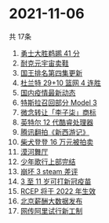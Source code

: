# 2021-11-06
  共 17条

  <!-- BEGIN -->
  <!-- 最后更新时间:Sat Nov 06 2021 05:09:20 GMT+0000 (Coordinated Universal Time) -->
  1. [勇士大胜鹈鹕 41 分](https://www.zhihu.com/search?q=勇士)
1. [耐克元宇宙卖鞋](https://www.zhihu.com/search?q=元宇宙)
1. [国王排名第四集更新](https://www.zhihu.com/search?q=国王排名)
1. [杜兰特 29+10 篮网 4 连胜](https://www.zhihu.com/search?q=篮网)
1. [国内疫情最新动态](https://www.zhihu.com/search?q=疫情)
1. [特斯拉召回部分 Model 3](https://www.zhihu.com/search?q=特斯拉)
1. [微念转让「李子柒」商标](https://www.zhihu.com/search?q=李子柒)
1. [英特尔 12 代酷睿处理器](https://www.zhihu.com/search?q=12代酷睿)
1. [腾讯翻拍《新西游记》](https://www.zhihu.com/search?q=新西游记)
1. [柴犬登登 16 万元被拍卖](https://www.zhihu.com/search?q=柴犬登登)
1. [漠河舞厅](https://www.zhihu.com/search?q=漠河舞厅)
1. [少年歌行上部完结](https://www.zhihu.com/search?q=少年歌行)
1. [崩坏 3 steam 差评](https://www.zhihu.com/search?q=崩坏3)
1. [3 至 11 岁可打新冠疫苗](https://www.zhihu.com/search?q=新冠疫苗)
1. [RCEP 将于 2022 年生效](https://www.zhihu.com/search?q=rcep)
1. [北京薪酬大数据发布](https://www.zhihu.com/search?q=北京薪酬)
1. [网传阿里试行新工制](https://www.zhihu.com/search?q=阿里新工制)
  <!-- END -->
  